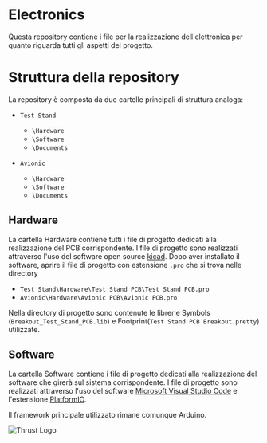 # Electronics

Questa repository contiene i file per la realizzazione dell'elettronica per quanto riguarda tutti gli aspetti del progetto.

# Struttura della repository

La repository è composta da due cartelle principali di struttura analoga:

- `Test Stand`
  - `\Hardware`
  - `\Software`
  - `\Documents`
  
- `Avionic` 
  - `\Hardware`
  - `\Software`
  - `\Documents`
  
## Hardware

La cartella Hardware contiene tutti i file di progetto dedicati alla realizzazione del PCB corrispondente. I file di progetto sono realizzati attraverso l'uso del software open source [kicad](https://kicad.org/). Dopo aver installato il software, aprire il file di progetto con estensione `.pro` che si trova nelle directory

- `Test Stand\Hardware\Test Stand PCB\Test Stand PCB.pro`
- `Avionic\Hardware\Avionic PCB\Avionic PCB.pro`

Nella directory di progetto sono contenute le librerie Symbols (`Breakout_Test_Stand_PCB.lib`) e Footprint(`Test Stand PCB Breakout.pretty`) utilizzate. 

## Software

La cartella Software contiene i file di progetto dedicati alla realizzazione del software che girerà sul sistema corrispondente. I file di progetto sono realizzati attraverso l'uso del software [Microsoft Visual Studio Code](https://code.visualstudio.com/) e l'estensione [PlatformIO](https://platformio.org/).

Il framework principale utilizzato rimane comunque Arduino. 

![Thrust Logo](https://github.com/thrust-team/grafica/blob/master/logo_thrust.png)


